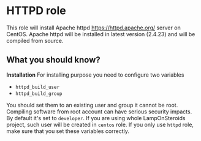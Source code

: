 HTTPD role
==========

This role will install Apache httpd https://httpd.apache.org/ server on CentOS.
Apache httpd will be installed in latest version (2.4.23) and will be compiled from source.

What you should know?
---------------------

**Installation**
For installing purpose you need to configure two variables
 - `httpd_build_user`
 - `httpd_build_group`
 
You should set them to an existing user and group it cannot be root. Compiling software from root account can have serious security impacts.
By default it's set to `developer`. If you are using whole LampOnSteroids project, such user will be created in `centos` role.
If you only use `httpd` role, make sure that you set these variables correctly.